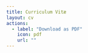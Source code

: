 ```yaml
---
title: Curriculum Vitæ
layout: cv
actions:
  - label: "Download as PDF"
    icon: pdf
    url: ""
---
```


